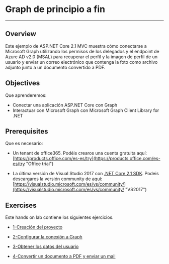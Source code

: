 # Graph de principio a fin

----------
## Overview
Este ejemplo de ASP.NET Core 2.1 MVC muestra cómo conectarse a Microsoft Graph utilizando los permisos de los delegados y el endpoint de Azure AD v2.0 (MSAL) para recuperar el perfil y la imagen de perfil de un usuario y enviar un correo electrónico que contenga la foto como archivo adjunto junto a un documento convertido a PDF.

## Objectives

Que aprenderemos:

- Conectar una aplicación ASP.NET Core con Graph
- Interactuar con Microsoft Graph con Microsoft Graph Client Library for .NET

## Prerequisites
Que es necesario:

- Un tenant de office365. Podéis crearos una cuenta gratuita aquí: [https://products.office.com/es-es/try](https://products.office.com/es-es/try "Office trial")

- La última versión de Visual Studio 2017 con [.NET Core 2.1 SDK](https://www.microsoft.com/net/download). Podeis descargaros la versión community de aquí:
[https://visualstudio.microsoft.com/es/vs/community/](https://visualstudio.microsoft.com/es/vs/community/ "VS2017")
## Exercises

Este hands on lab contiene los siguientes ejercicios.

 
- [1-Creación del proyecto](./01_CreateProject.md)

- [2-Configurar la conexión a Graph](./02_ConfigureGraph.md)

- [3-Obtener los datos del usuario](./03_RetrieveUserProfile.md)

- [4-Convertir un documento a PDF y enviar un mail](./04_UploadOneDriveConvertPDF.md)


